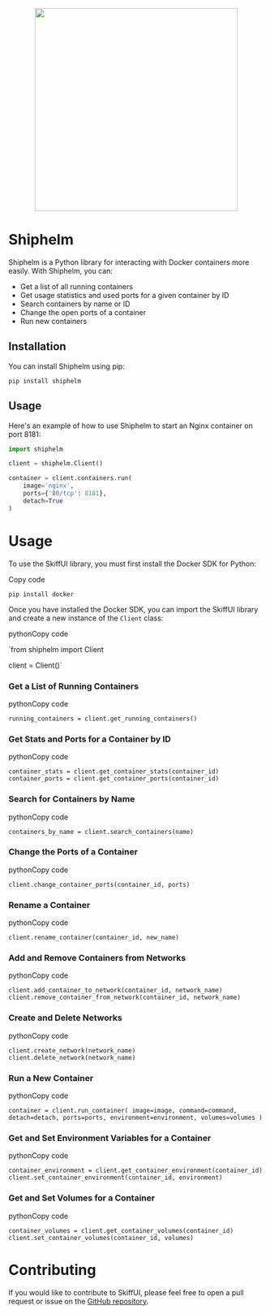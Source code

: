 <p align="center">
<img src="https://user-images.githubusercontent.com/34868944/223447636-3e17dee3-ccdf-44cc-8d42-91378ced6708.png" width="400" />
</p>

# Shiphelm

Shiphelm is a Python library for interacting with Docker containers more easily. With Shiphelm, you can:

- Get a list of all running containers
- Get usage statistics and used ports for a given container by ID
- Search containers by name or ID
- Change the open ports of a container
- Run new containers

## Installation

You can install Shiphelm using pip:

```pip install shiphelm```

## Usage

Here's an example of how to use Shiphelm to start an Nginx container on port 8181:

```python
import shiphelm

client = shiphelm.Client()

container = client.containers.run(
    image='nginx',
    ports={'80/tcp': 8181},
    detach=True
)
```

# Usage

To use the SkiffUI library, you must first install the Docker SDK for Python:

Copy code

`pip install docker` 

Once you have installed the Docker SDK, you can import the SkiffUI library and create a new instance of the `Client` class:

pythonCopy code

`from shiphelm import Client

client = Client()` 

### Get a List of Running Containers

pythonCopy code

`running_containers = client.get_running_containers()` 

### Get Stats and Ports for a Container by ID

pythonCopy code

`container_stats = client.get_container_stats(container_id)
container_ports = client.get_container_ports(container_id)` 

### Search for Containers by Name

pythonCopy code

`containers_by_name = client.search_containers(name)` 

### Change the Ports of a Container

pythonCopy code

`client.change_container_ports(container_id, ports)` 

### Rename a Container

pythonCopy code

`client.rename_container(container_id, new_name)` 

### Add and Remove Containers from Networks

pythonCopy code

`client.add_container_to_network(container_id, network_name)
client.remove_container_from_network(container_id, network_name)` 

### Create and Delete Networks

pythonCopy code

`client.create_network(network_name)
client.delete_network(network_name)` 

### Run a New Container

pythonCopy code

`container = client.run_container(
    image=image,
    command=command,
    detach=detach,
    ports=ports,
    environment=environment,
    volumes=volumes
)` 

### Get and Set Environment Variables for a Container

pythonCopy code

`container_environment = client.get_container_environment(container_id)
client.set_container_environment(container_id, environment)` 

### Get and Set Volumes for a Container

pythonCopy code

`container_volumes = client.get_container_volumes(container_id)
client.set_container_volumes(container_id, volumes)` 

# Contributing

If you would like to contribute to SkiffUI, please feel free to open a pull request or issue on the [GitHub repository](https://github.com/Gameplex-Software/SkiffUI).
